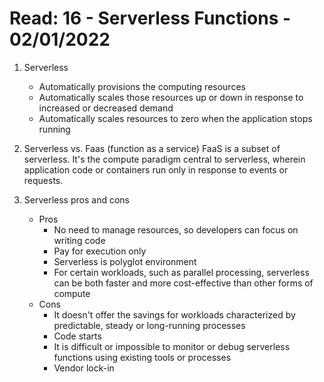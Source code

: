 # Read: 16 - Serverless Functions - 02/01/2022

1. Serverless

   - Automatically provisions the computing resources
   - Automatically scales those resources up or down in response to increased or decreased demand
   - Automatically scales resources to zero when the application stops running

2. Serverless vs. Faas (function as a service)
   FaaS is a subset of serverless. It's the compute paradigm central to serverless, wherein application code or containers run only in response to events or requests.

3. Serverless pros and cons
   - Pros
     - No need to manage resources, so developers can focus on writing code
     - Pay for execution only
     - Serverless is polyglot environment
     - For certain workloads, such as parallel processing, serverless can be both faster and more cost-effective than other forms of compute
   - Cons
     - It doesn't offer the savings for workloads characterized by predictable, steady or long-running processes
     - Code starts
     - It is difficult or impossible to monitor or debug serverless functions using existing tools or processes
     - Vendor lock-in
